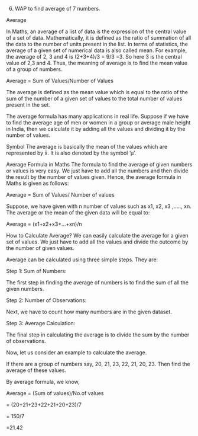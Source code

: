 6.	WAP to find average of 7 numbers.


Average

In Maths, an average of a list of data is the expression of the central value of a set of data. Mathematically, it is defined as the ratio of summation of all the data to the number of units present in the list. In terms of statistics, the average of a given set of numerical data is also called mean. For example, the average of 2, 3 and 4 is (2+3+4)/3 = 9/3 =3. So here 3 is the central value of 2,3 and 4.  Thus, the meaning of average is to find the mean value of a group of numbers.

Average = Sum of Values/Number of Values

The average is defined as the mean value which is equal to the ratio of the sum of the number of a given set of values to the total number of values present in the set.

The average formula has many applications in real life. Suppose if we have to find the average age of men or women in a group or average male height in India, then we calculate it by adding all the values and dividing it by the number of values.

Symbol
The average is basically the mean of the values which are represented by x̄. It is also denoted by the symbol ‘μ’.

Average Formula in Maths
The formula to find the average of given numbers or values is very easy. We just have to add all the numbers and then divide the result by the number of values given. Hence, the average formula in Maths is given as follows:

Average = Sum of Values/ Number of values

Suppose, we have given with n number of values such as x1, x2, x3 ,….., xn. The average or the mean of the given data will be equal to:

Average = (x1+x2+x3+…+xn)/n

How to Calculate Average?
We can easily calculate the average for a given set of values. We just have to add all the values and divide the outcome by the number of given values.

Average can be calculated using three simple steps. They are:

Step 1: Sum of Numbers: 

The first step in finding the average of numbers is to find the sum of all the given numbers.

Step 2: Number of Observations:

Next, we have to count how many numbers are in the given dataset.

Step 3: Average Calculation:

The final step in calculating the average is to divide the sum by the number of observations.

Now, let us consider an example to calculate the average.

If there are a group of numbers say, 20, 21, 23, 22, 21, 20, 23. Then find the average of these values.

By average formula, we know,

Average = (Sum of values)/No.of values

= (20+21+23+22+21+20+23)/7

= 150/7

=21.42